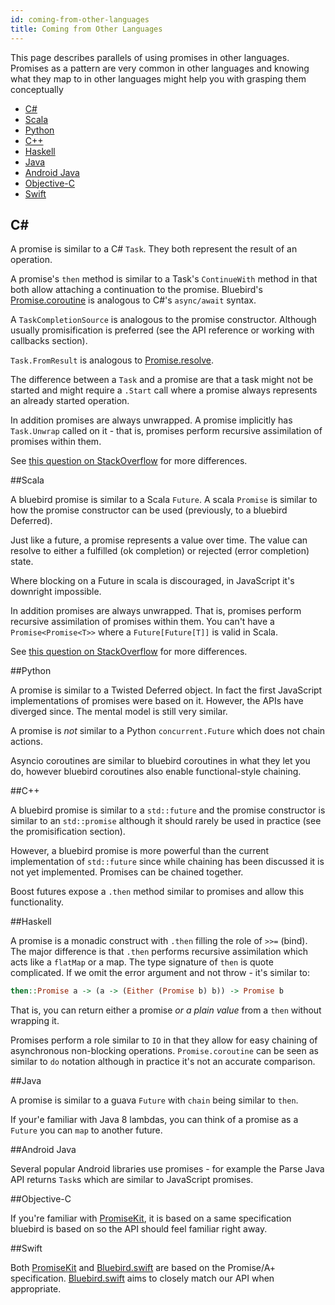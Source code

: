 ```yaml
---
id: coming-from-other-languages
title: Coming from Other Languages
---
```


This page describes parallels of using promises in other languages. Promises as a pattern are very common in other languages and knowing what they map to in other languages might help you with grasping them conceptually

 - [C#](#c)
 - [Scala](#scala)
 - [Python](#python)
 - [C++](#c)
 - [Haskell](#haskell)
 - [Java](#java)
 - [Android Java](#android-java)
 - [Objective-C](#objective-c)
 - [Swift](#swift)


## C&#35;

A promise is similar to a C# `Task`. They both represent the result of an operation.

A promise's `then` method is similar to a Task's `ContinueWith` method in that both allow attaching a continuation to the promise. Bluebird's [Promise.coroutine](.) is analogous to C#'s `async/await` syntax.

A `TaskCompletionSource` is analogous to the promise constructor. Although usually promisification is preferred (see the API reference or working with callbacks section).

`Task.FromResult` is analogous to [Promise.resolve](.).

The difference between a `Task` and a promise are that a task might not be started and might require a `.Start` call where a promise always represents an already started operation.

In addition promises are always unwrapped. A promise implicitly has `Task.Unwrap` called on it - that is, promises perform recursive assimilation of promises within them.

See [this question on StackOverflow](http://stackoverflow.com/questions/26136389/how-can-i-realize-pattern-promise-deffered) for more differences.

##Scala

A bluebird promise is similar to a Scala `Future`. A scala `Promise` is similar to how the promise constructor can be used (previously, to a bluebird Deferred).

Just like a future, a promise represents a value over time. The value can resolve to either a fulfilled (ok completion) or rejected (error completion) state.

Where blocking on a Future in scala is discouraged, in JavaScript it's downright impossible.

In addition promises are always unwrapped. That is, promises perform recursive assimilation of promises within them. You can't have a `Promise<Promise<T>>` where a `Future[Future[T]]` is valid in Scala.

See [this question on StackOverflow](http://stackoverflow.com/questions/22724883/js-deferred-promise-future-compared-to-functional-languages-like-scala) for more differences.

##Python

A promise is similar to a Twisted Deferred object. In fact the first JavaScript implementations of promises were based on it. However, the APIs have diverged since. The mental model is still very similar.

A promise is _not_ similar to a Python `concurrent.Future` which does not chain actions.

Asyncio coroutines are similar to bluebird coroutines in what they let you do, however bluebird coroutines also enable functional-style chaining.

##C++

A bluebird promise is similar to a `std::future` and the promise constructor is similar to an `std::promise` although it should rarely be used in practice (see the promisification section).

However, a bluebird promise is more powerful than the current implementation of `std::future` since while chaining has been discussed it is not yet implemented. Promises can be chained together.

Boost futures expose a `.then` method similar to promises and allow this functionality.

##Haskell

A promise is a monadic construct with `.then` filling the role of `>>=` (bind). The major difference is that `.then` performs recursive assimilation which acts like a `flatMap` or a map. The type signature of `then` is quote complicated. If we omit the error argument and not throw - it's similar to:

```hs
then::Promise a -> (a -> (Either (Promise b) b)) -> Promise b
```

That is, you can return either a promise _or a plain value_ from a `then` without wrapping it.

Promises perform a role similar to `IO` in that they allow for easy chaining of asynchronous non-blocking operations. `Promise.coroutine` can be seen as similar to `do` notation although in practice it's not an accurate comparison.

##Java

A promise is similar to a guava `Future` with `chain` being similar to `then`.

If your'e familiar with Java 8 lambdas, you can think of a promise as a `Future` you can `map` to another future.

##Android Java

Several popular Android libraries use promises - for example the Parse Java API returns `Task`s which are similar to JavaScript promises.

##Objective-C

If you're familiar with [PromiseKit](https://github.com/mxcl/PromiseKit), it is based on a same specification bluebird is based on so the API should feel familiar right away.

##Swift

Both [PromiseKit](https://github.com/mxcl/PromiseKit) and [Bluebird.swift](https://github.com/AndrewBarba/Bluebird.swift) are based on the Promise/A+ specification. [Bluebird.swift](https://github.com/AndrewBarba/Bluebird.swift) aims to closely match our API when appropriate. 
